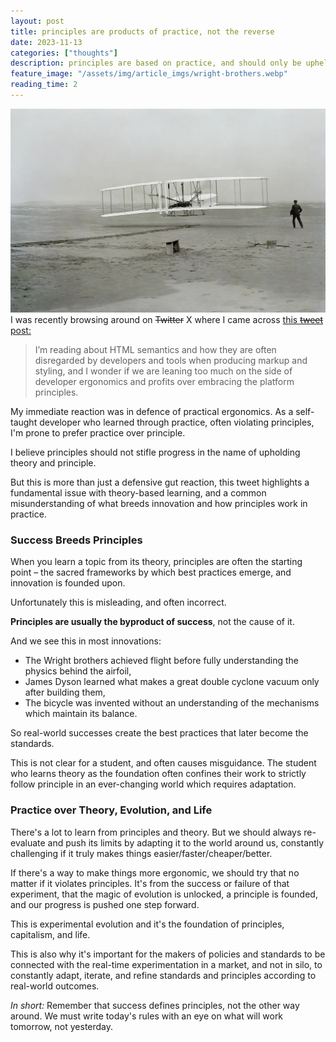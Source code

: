 ```yaml
---
layout: post
title: principles are products of practice, not the reverse
date: 2023-11-13
categories: ["thoughts"]
description: principles are based on practice, and should only be upheld when they clearly cause improved outcome.
feature_image: "/assets/img/article_imgs/wright-brothers.webp"
reading_time: 2
---
```

<!-- In one sentence:
- Principles are based on practice, not the other way around.

In a few bullet points:
- the tweet highlights a fundamental issue with learning through theory and principles
- good principles are founded on best practices in the real world
- best practices evolve
- principles should as well
- life is founded on this model
- so is capitalism, entrepreneurship
- we need to make sure we dont waste resources sticking to outdated principles
- evolution crafts the best version of everything -->
![Wright Brothers catch flight, 1903](/assets/img/article_imgs/wright-brothers.webp)
I was recently browsing around on ~~Twitter~~ X where I came across [this ~~tweet~~ post:](https://x.com/pepicrft/status/1723640911022653804)

> I’m reading about HTML semantics and how they are often disregarded by developers and tools when producing markup and styling, and I wonder if we are leaning too much on the side of developer ergonomics and profits over embracing the platform principles.

My immediate reaction was in defence of practical ergonomics. As a self-taught developer who learned through practice, often violating principles, I'm prone to prefer practice over principle. 

I believe principles should not stifle progress in the name of upholding theory and principle.

But this is more than just a defensive gut reaction, this tweet highlights a fundamental issue with theory-based learning, and a common misunderstanding of what breeds innovation and how principles work in practice.

### Success Breeds Principles

When you learn a topic from its theory, principles are often the starting point – the sacred frameworks by which best practices emerge, and innovation is founded upon.

Unfortunately this is misleading, and often incorrect.

**Principles are usually the byproduct of success**, not the cause of it.

And we see this in most innovations:

- The Wright brothers achieved flight before fully understanding the physics behind the airfoil,
- James Dyson learned what makes a great double cyclone vacuum only after building them,
- The bicycle was invented without an understanding of the mechanisms which maintain its balance.

So real-world successes create the best practices that later become the standards.

This is not clear for a student, and often causes misguidance. The student who learns theory as the foundation often confines their work to strictly follow principle in an ever-changing world which requires adaptation.

### Practice over Theory, Evolution, and Life

There's a lot to learn from principles and theory. But we should always re-evaluate and push its limits by adapting it to the world around us, constantly challenging if it truly makes things easier/faster/cheaper/better.

If there's a way to make things more ergonomic, we should try that no matter if it violates principles. It's from the success or failure of that experiment, that the magic of evolution is unlocked, a principle is founded, and our progress is pushed one step forward.

This is experimental evolution and it's the foundation of principles, capitalism, and life.

This is also why it's important for the makers of policies and standards to be connected with the real-time experimentation in a market, and not in silo, to constantly adapt, iterate, and refine standards and principles according to real-world outcomes.

_In short:_ Remember that success defines principles, not the other way around. We must write today's rules with an eye on what will work tomorrow, not yesterday.